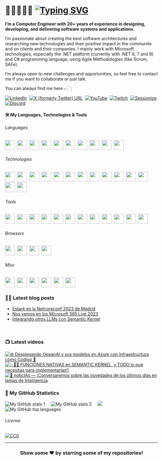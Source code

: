 # 👋🏻👨🏻‍💻 [![Typing SVG](https://readme-typing-svg.demolab.com?font=VT323&size=70&duration=2800&pause=10000&color=719B79&multiline=true&random=false&width=920&height=85&lines=Hi+there!+I'm+Rodrigo+Liberoff)](https://git.io/typing-svg)

**I’m a Computer Engineer with 20+ years of experience in designing, developing, and delivering software systems and applications.**

I’m passionate about creating the best software architectures and researching new technologies and their positive impact in the communite and on clients and their companies. I mainly work with Microsoft technologies, especially the .NET platform (currently with .NET 6, 7 and 8) and C# programming language, using Agile Methodologies (like Scrum, SAFe).

I’m always open to new challenges and opportunities, so feel free to contact me if you want to collaborate or just talk. 

You can always find me here 👉🏻

[![LinkedIn](https://img.shields.io/badge/LinkedIn-0077B5?style=for-the-badge&logo=linkedin&logoColor=white)](https://www.linkedin.com/in/rliberoff/)&nbsp;
[![X (formerly Twitter) URL](https://img.shields.io/badge/follow_me-000?style=for-the-badge&logo=X)](https://twitter.com/rliberoff)&nbsp;
[![YouTube](https://img.shields.io/badge/Subscribe-FF0000?style=for-the-badge&logo=youtube)](https://www.youtube.com/@CODERTECTURA?sub_confirmation=1)&nbsp;
[![Twitch](https://img.shields.io/badge/Subscribe-9146FF?style=for-the-badge&logo=twitch&logoColor=FFF)](https://twitter.com/rliberoff)&nbsp;
[![Sessionize](https://img.shields.io/badge/Sessionize-1AB394?style=for-the-badge&logo=sessionize&logoColor=FFF)](https://twitter.com/rliberoff)&nbsp;
[![Discord](https://img.shields.io/badge/Contact_Me-5865F2?style=for-the-badge&logo=discord&logoColor=FFF)](https://discordapp.com/users/805412670794498059)&nbsp;

#### 🛠️ My Languages, Technologies & Tools

###### Languages

<p float="left">
  <img height="32" width="32" src="https://cdn.jsdelivr.net/gh/devicons/devicon/icons/csharp/csharp-plain.svg" />&nbsp;
  <img height="32" width="32" src="https://cdn.simpleicons.org/typescript/3178C6" />&nbsp;
  <img height="32" width="32" src="https://cdn.simpleicons.org/javascript/F7DF1E" />&nbsp;
  <img height="32" width="32" src="https://cdn.simpleicons.org/html5/E34F26" />&nbsp;
  <img height="32" width="32" src="https://cdn.simpleicons.org/css3/1572B6" />&nbsp;
  <img height="32" width="32" src="https://cdn.simpleicons.org/python/3776AB" />&nbsp;
  <img height="32" width="32" src="https://cdn.simpleicons.org/json/000/C0C0C0" />&nbsp;
  <img height="32" width="32" src="https://cdn.simpleicons.org/yaml/CB171E" />&nbsp;
  <img height="32" width="32" src="https://cdn.simpleicons.org/powershell/5391FE" />&nbsp;
  <img height="32" width="32" src="https://cdn.simpleicons.org/uml/FABD14" />&nbsp;
</p>

###### Technologies

<p float="left">
  <img height="32" width="32" src="https://cdn.simpleicons.org/dotnet/512BD4" />&nbsp;
  <img height="32" width="32" src="https://cdn.simpleicons.org/microsoftazure/0078D4" />&nbsp;
  <img height="32" width="32" src="https://cdn.simpleicons.org/openai/412991/C0C0C0" />&nbsp;
  <img height="32" width="32" src="https://cdn.simpleicons.org/dotenv/ECD53F" />&nbsp;
  <img height="32" width="32" src="https://cdn.simpleicons.org/dapr/5391FE" />&nbsp;
  <img height="32" width="32" src="https://cdn.simpleicons.org/docker/2496ED" />&nbsp;
  <img height="32" width="32" src="https://cdn.simpleicons.org/swagger/85EA2D" />&nbsp;
  <img height="32" width="32" src="https://cdn.simpleicons.org/openapiinitiative/6BA539" />&nbsp;
  <img height="32" width="32" src="https://cdn.simpleicons.org/jupyter/F37626" />&nbsp;
  <img height="32" width="32" src="https://cdn.simpleicons.org/npm/CB3837" />&nbsp;
  <img height="32" width="32" src="https://cdn.simpleicons.org/prettier/F7B93E" />&nbsp;
  <img height="32" width="32" src="https://cdn.simpleicons.org/editorconfig/FEFEFE" />&nbsp;
  <img height="32" width="32" src="https://cdn.simpleicons.org/windows/0078D4" />&nbsp;
  <img height="32" width="32" src="https://cdn.simpleicons.org/linux/FCC624" />&nbsp;
</p>

###### Tools

<p float="left">
  <img height="32" width="32" src="https://cdn.simpleicons.org/visualstudio/5C2D91" />&nbsp;
  <img height="32" width="32" src="https://cdn.simpleicons.org/visualstudiocode/007ACC" />&nbsp;
  <img height="32" width="32" src="https://cdn.simpleicons.org/azuredevops/0078D7" />&nbsp;
  <img height="32" width="32" src="https://cdn.simpleicons.org/nuget/004880" />&nbsp;
  <img height="32" width="32" src="https://cdn.simpleicons.org/git/F05032" />&nbsp;
  <img height="32" width="32" src="https://cdn.simpleicons.org/nodedotjs/339933" />&nbsp;
  <img height="32" width="32" src="https://cdn.simpleicons.org/sonarlint/CB2029" />&nbsp;
  <img height="32" width="32" src="https://cdn.simpleicons.org/sonarcloud/F3702A" />&nbsp;
  <img height="32" width="32" src="https://cdn.simpleicons.org/postman/FF6C37" />&nbsp;
  <img height="32" width="32" src="https://cdn.simpleicons.org/ngrok/1F1E37/C0C0C0" />&nbsp;
  <img height="32" width="32" src="https://cdn.simpleicons.org/windowsterminal/4D4D4D" />&nbsp;
  <img height="32" width="32" src="https://cdn.simpleicons.org/notepadplusplus/90E59A" />&nbsp;
</p>

###### Browsers

<p float="left">
  <img height="32" width="32" src="https://cdn.simpleicons.org/brave/FB542B" />&nbsp;
  <img height="32" width="32" src="https://cdn.simpleicons.org/firefox/FF7139" />&nbsp;
  <img height="32" width="32" src="https://cdn.simpleicons.org/microsoftedge/0078D7" />&nbsp;
  <img height="32" width="32" src="https://cdn.simpleicons.org/googlechrome/4285F4" />&nbsp;
</p>

###### Misc

<p float="left">
  <img height="32" width="32" src="https://cdn.simpleicons.org/pexels/05A081" />&nbsp;
  <img height="32" width="32" src="https://cdn.simpleicons.org/canva/00C4CC" />&nbsp;
  <img height="32" width="32" src="https://cdn.simpleicons.org/obsstudio/302E31/C0C0C0" />&nbsp;
  <!-- <img height="32" width="32" src="https://upload.wikimedia.org/wikipedia/commons/0/0e/Logo_DavinciResolve_Simple.svg" />&nbsp; -->
  <img height="32" width="32" src="https://cdn.simpleicons.org/scpfoundation/000000/FFFFFF" />&nbsp;
  <img height="32" width="32" src="https://cdn.simpleicons.org/startrek/FFE200" />&nbsp;
  <img height="32" width="32" src="https://cdn.simpleicons.org/dungeonsanddragons/ED1C24" />&nbsp;
</p>

### ✍🏻 Latest blog posts

<!-- BLOGPOSTS:START -->
- [Estaré en la Netcoreconf 2023 de Madrid](https://codertectura.com//posts/nos-vemos-en-la-net-core-conf-2023-madrid)
- [Nos vemos en los Microsoft 365 Live 2023](https://codertectura.com//posts/nos-vemos-en-microsoft-365-live-2023)
- [Integrando otros LLMs con Semantic Kernel](https://codertectura.com//posts/integrando-otros-llms-con-semantic-kernel)
<!-- BLOGPOSTS:END -->

&nbsp;&nbsp;&nbsp;<img height="16" src="https://img.shields.io/badge/rss-F88900?style=for-the-badge&logo=rss&logoColor=white" />


### 📺 Latest videos
<!-- BEGIN YOUTUBE-CARDS -->
[![⚙️ Desplegando OpeanAI y sus modelos en Azure con Infraestructura como Código 🦾](https://ytcards.demolab.com/?id=QVcGvtJ3vRc&title=%E2%9A%99%EF%B8%8F+Desplegando+OpeanAI+y+sus+modelos+en+Azure+con+Infraestructura+como+C%C3%B3digo+%F0%9F%A6%BE&lang=en&timestamp=1695049230&background_color=%230d1117&title_color=%23ffffff&stats_color=%23dedede&max_title_lines=2&width=250&border_radius=5 "⚙️ Desplegando OpeanAI y sus modelos en Azure con Infraestructura como Código 🦾")](https://www.youtube.com/watch?v=QVcGvtJ3vRc)
[![💥🫵🏻 FUNCIONES NATIVAS en SEMANTIC KERNEL, y TODO lo que necesitas para implementarlas‼️](https://ytcards.demolab.com/?id=mSJa0oaS_XE&title=%F0%9F%92%A5%F0%9F%AB%B5%F0%9F%8F%BB+FUNCIONES+NATIVAS+en+SEMANTIC+KERNEL%2C+y+TODO+lo+que+necesitas+para+implementarlas%E2%80%BC%EF%B8%8F&lang=en&timestamp=1689260435&background_color=%230d1117&title_color=%23ffffff&stats_color=%23dedede&max_title_lines=2&width=250&border_radius=5 "💥🫵🏻 FUNCIONES NATIVAS en SEMANTIC KERNEL, y TODO lo que necesitas para implementarlas‼️")](https://www.youtube.com/watch?v=mSJa0oaS_XE)
[![📢 noticIAs — ¡Conversaremos sobre las novedades de los últimos días en temas de Inteligencia](https://ytcards.demolab.com/?id=ARUDgt6kB6g&title=%F0%9F%93%A2+noticIAs+%E2%80%94+%C2%A1Conversaremos+sobre+las+novedades+de+los+%C3%BAltimos+d%C3%ADas+en+temas+de+Inteligencia&lang=en&timestamp=1688490821&background_color=%230d1117&title_color=%23ffffff&stats_color=%23dedede&max_title_lines=2&width=250&border_radius=5 "📢 noticIAs — ¡Conversaremos sobre las novedades de los últimos días en temas de Inteligencia")](https://www.youtube.com/watch?v=ARUDgt6kB6g)
<!-- END YOUTUBE-CARDS -->



### 📐 My GitHub Statistics

![My GitHub stats 1](https://github-readme-stats.vercel.app/api?username=rliberoff&rank_icon=github&show_icons=true&theme=gotham)
&nbsp;&nbsp;&nbsp;
![My GitHub stats 2](https://streak-stats.demolab.com/?user=rliberoff&theme=gotham)
&nbsp;&nbsp;&nbsp;
<img src="https://github-readme-activity-graph.vercel.app/graph?username=rliberoff&theme=high-contrast&radius=10&color=a3d1ce&title_color=4ea788&height=330&bg_color=0d1014&line=4ea788&point=a3d1ce"/>
![My GitHub top languages](https://github-readme-stats.vercel.app/api/top-langs/?username=rliberoff&layout=compact&show_icons=true&theme=gotham)

###### License

[![CC0](https://licensebuttons.net/p/zero/1.0/88x31.png)](https://creativecommons.org/publicdomain/zero/1.0/)

<hr>
<div align="center">

### Show some ❤️ by starring some of my repositories!

</div>
